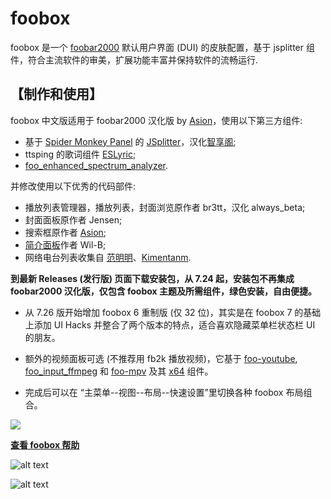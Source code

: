 # foobox
foobox 是一个 [foobar2000](https://www.foobar2000.org) 默认用户界面 (DUI) 的皮肤配置，基于 jsplitter 组件，符合主流软件的审美，扩展功能丰富并保持软件的流畅运行.
## 【制作和使用】
foobox 中文版适用于 foobar2000 汉化版 by [Asion](https://www.cnblogs.com/asionwu)，使用以下第三方组件:  
* 基于 [Spider Monkey Panel](https://github.com/TheQwertiest/foo_spider_monkey_panel) 的 [JSplitter](https://foobar2000.ru/forum/viewtopic.php?t=6378)，汉化[智享阁](https://www.esnpc.com/);  
* ttsping 的歌词组件 [ESLyric](https://github.com/ESLyric/release);  
* [foo_enhanced_spectrum_analyzer](https://hydrogenaud.io/index.php/topic,116014.0.html).

并修改使用以下优秀的代码部件:  
* 播放列表管理器，播放列表，封面浏览原作者 br3tt，汉化 always_beta;  
* 封面面板原作者 Jensen;  
* 搜索框原作者 [Asion](https://www.cnblogs.com/asionwu);  
* [简介面板](https://github.com/Wil-B/Biography)作者 Wil-B;  
* 网络电台列表收集自 [范明明](https://github.com/fanmingming)、[Kimentanm](https://github.com/Kimentanm).  

**到最新 Releases (发行版) 页面下载安装包，从 7.24 起，安装包不再集成 foobar2000 汉化版，仅包含 foobox 主题及所需组件，绿色安装，自由便捷。**  

* 从 7.26 版开始增加 foobox 6 重制版 (仅 32 位)，其实是在 foobox 7 的基础上添加 UI Hacks 并整合了两个版本的特点，适合喜欢隐藏菜单栏状态栏 UI 的朋友。  

* 额外的视频面板可选 (不推荐用 fb2k 播放视频)，它基于 [foo-youtube](https://fy.3dyd.com/download/), [foo_input_ffmpeg](https://www.foobar2000.org/components/view/foo_input_ffmpeg) 和 [foo-mpv](https://github.com/sammoth/foo_mpv) 及其 [x64](https://github.com/intrigit/foo_mpv) 组件。  

* 完成后可以在 “主菜单--视图--布局--快速设置”里切换各种 foobox 布局组合。  

<span style="display:block;text-align:left">![](info/dui.png)</span>

[**查看 foobox 帮助**](https://dream7180.github.io/2023/foobox-release/)

![alt text](info/screenshot-light.jpg "foobox - DUI foobar2000 media player")

![alt text](info/screenshot-dark.jpg "foobox - DUI foobar2000 media player")
